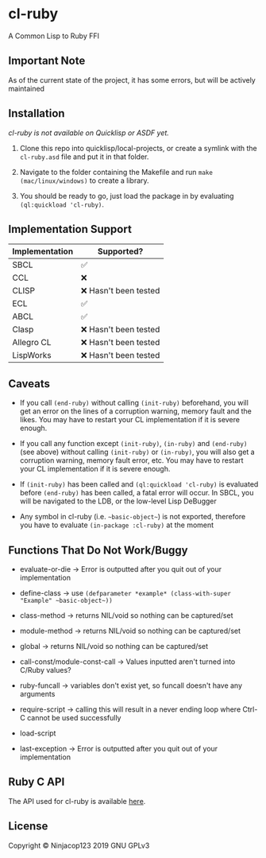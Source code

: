# cl-ruby

A Common Lisp to Ruby FFI

## Important Note

As of the current state of the project, it has some errors, but will be actively maintained

## Installation

_cl-ruby is not available on Quicklisp or ASDF yet._

1. Clone this repo into quicklisp/local-projects, or create a symlink with the `cl-ruby.asd` file and put it in that folder.

2. Navigate to the folder containing the Makefile and run `make (mac/linux/windows)` to create a library.

3. You should be ready to go, just load the package in by evaluating `(ql:quickload 'cl-ruby)`.

## Implementation Support

Implementation | Supported?
-------------- | ----------
SBCL           | :white_check_mark:
CCL            | :x:
CLISP          | :x: Hasn't been tested
ECL            | :white_check_mark:
ABCL           | :white_check_mark:
Clasp          | :x: Hasn't been tested
Allegro CL     | :x: Hasn't been tested
LispWorks      | :x: Hasn't been tested

## Caveats

- If you call `(end-ruby)` without calling `(init-ruby)` beforehand, you will get an error on the lines of a corruption warning, memory fault and the likes. You may have to restart your CL implementation if it is severe enough.

- If you call any function except `(init-ruby)`, `(in-ruby)` and `(end-ruby)` (see above) without calling `(init-ruby)` or `(in-ruby)`, you will also get a corruption warning, memory fault error, etc. You may have to restart your CL implementation if it is severe enough.

- If `(init-ruby)` has been called and `(ql:quickload 'cl-ruby)` is evaluated before `(end-ruby)` has been called, a fatal error will occur. In SBCL, you will be navigated to the LDB, or the low-level Lisp DeBugger

- Any symbol in cl-ruby (i.e. `~basic-object~`) is not exported, therefore you have to evaluate `(in-package :cl-ruby)` at the moment

## Functions That Do Not Work/Buggy

- evaluate-or-die -> Error is outputted after you quit out of your implementation

- define-class -> use `(defparameter *example* (class-with-super "Example" ~basic-object~))`

- class-method -> returns NIL/void so nothing can be captured/set

- module-method -> returns NIL/void so nothing can be captured/set

- global -> returns NIL/void so nothing can be captured/set

- call-const/module-const-call -> Values inputted aren't turned into C/Ruby values?

- ruby-funcall -> variables don't exist yet, so funcall doesn't have any arguments

- require-script -> calling this will result in a never ending loop where Ctrl-C cannot be used successfully

- load-script

- last-exception -> Error is outputted after you quit out of your implementation

## Ruby C API

The API used for cl-ruby is available [here](http://silverhammermba.github.io/emberb/c/).

## License

Copyright :copyright: Ninjacop123 2019
GNU GPLv3